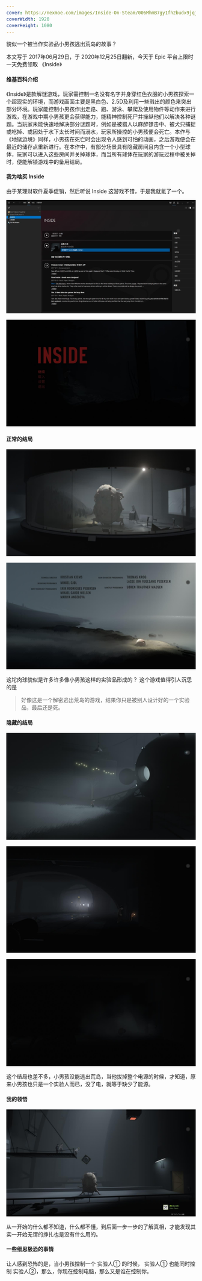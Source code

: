 ```yaml
---
cover: https://nexmoe.com/images/Inside-On-Steam/006MhmB7gy1fh2budx9jqj31hc0u0gnu.jpg
coverWidth: 1920
coverHeight: 1080
---
```

貌似一个被当作实验品小男孩逃出荒岛的故事？

<!--more-->

本文写于 2017年06月29日，于 2020年12月25日翻新，今天于 Epic 平台上限时一天免费领取 《Inside》

#### 维基百科介绍
《Inside》是款解谜游戏，玩家需控制一名没有名字并身穿红色衣服的小男孩探索一个超现实的环境，而游戏画面主要是黑白色、2.5D及利用一些溅出的颜色来突出部分环境。玩家能控制小男孩作出走路、跑、游泳、攀爬及使用物件等动作来进行游戏，在游戏中期小男孩更会获得能力，能精神控制死尸并操纵他们以解决各种谜题。当玩家未能快速地解决部分谜题时，例如是被猎人以麻醉镖击中、被犬只捕捉或吃掉、或因处于水下太长时间而溺水，玩家所操控的小男孩便会死亡。本作与《地狱边境》同样，小男孩在死亡时会出现令人感到可怕的动画，之后游戏便会在最近的储存点重新进行。在本作中，有部分场景具有隐藏房间且内含一个小型球体，玩家可以进入这些房间并关掉球体，而当所有球体在玩家的游玩过程中被关掉时，便能解锁游戏中的备用结局。

#### 我为啥买 Inside
由于某理财软件夏季促销，然后听说 Inside 这游戏不错，于是我就氪了一个。

![snipaste20170629_200846.jpg](../../images/Inside-On-Steam/2558894065.jpg)

![QQ图片20170629193634.jpg](../../images/Inside-On-Steam/2086727857.jpg)

#### 正常的结局

![QQ图片20170629200418.jpg](../../images/Inside-On-Steam/2786353902.jpg)

![QQ图片20170629200446.jpg](../../images/Inside-On-Steam/3499546740.jpg)

这坨肉球貌似是许多许多像小男孩这样的实验品形成的？
这个游戏值得引人沉思的是
> 好像这是一个解密逃出荒岛的游戏，结果你只是被别人设计好的一个实验品，最后还是死。

#### 隐藏的结局

![QQ图片20170629193706.jpg](../../images/Inside-On-Steam/1231865740.jpg)

![QQ图片20170629193651.jpg](../../images/Inside-On-Steam/2546249919.jpg)

![QQ图片20170629193657.jpg](../../images/Inside-On-Steam/3702936062.jpg)

这个结局也差不多，小男孩没能逃出荒岛，当他拔掉整个电源的时候，才知道，原来小男孩也只是一个实验人而已，没了电，就等于缺少了能源。

#### 我的领悟

![QQ图片20170629200353.jpg](../../images/Inside-On-Steam/381662671.jpg)

从一开始的什么都不知道，什么都不懂，到后面一步一步的了解真相，才能发现其实一开始无谓的挣扎也是没有什么用的。

#### 一些细思极恐的事情

让人感到恐怖的是，当小男孩控制一个 实验人① 的时候， 实验人① 也能同时控制 实验人②，那么，你现在控制电脑，那么又是谁在控制你。